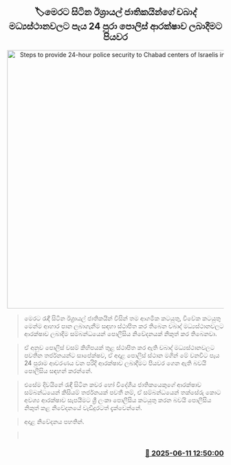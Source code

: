 <p align='center'><b><h2 align='center' title='Steps to provide 24-hour police security to Chabad centers of Israelis in the country'>🏷මෙරට සිටින ඊශ්‍රායල් ජාතිකයින්ගේ චබාද් මධ්‍යස්ථානවලට පැය 24 පුරා පොලිස් ආරක්ෂාව ලබාදීමට පියවර</h2></b></p>
<p align='center'><img src='https://helakuru.sgp1.cdn.digitaloceanspaces.com/esana/images/lib/srilanka-police[1].jpg' width='600' alt='Steps to provide 24-hour police security to Chabad centers of Israelis in the country'></p>

> මෙරට රැඳී සිටින ඊශ්‍රායල් ජාතිකයින් විසින් තම ආගමික කටයුතු, විවේක කටයුතු මෙන්ම ආහාර පාන ලබාගැනීම සඳහා ස්ථාපිත කර තිබෙන චබාද් මධ්‍යස්ථානවලට ආරක්ෂාව ලබාදීම සම්බන්ධයෙන් පොලීසිය නිවේදනයක් නිකුත් කර තිබෙනවා.

> ඒ අනුව පොලිස් වසම් කිහිපයක් තුළ ස්ථාපිත කර ඇති චබාද් මධ්‍යස්ථානවලට පවතින තර්ජනයන්ට සාපේක්ෂව, ඒ අදාළ පොලිස් ස්ථාන මගින් මේ වනවිට පැය 24 පුරාම ආවරණය වන පරිදි ආරක්ෂාව ලබාදීමට පියවර ගෙන ඇති බවයි පොලීසිය සඳහන් කරන්නේ.

> එසේම දිවයිනේ රැඳී සිටින කවර හෝ විදේශීය ජාතිකයෙකුගේ ආරක්ෂාව සම්බන්ධයෙන් කිසියම් තර්ජනයක් පවතී නම්, ඒ සම්බන්ධයෙන් තක්සේරු කොට අවශ්‍ය ආරක්ෂාව සැපයීමට ශ්‍රී ලංකා පොලීසිය කටයුතු කරන බවයි පොලීසිය නිකුත් කළ නිවේදනයේ වැඩිදුරටත් දැක්වෙන්නේ.

> අදාළ නිවේදනය පහතින්.

>  



<h3 align='right'><a href='https://www.helakuru.lk/esana/p/110885/'>📅 2025-06-11 12:50:00</a></h3>
